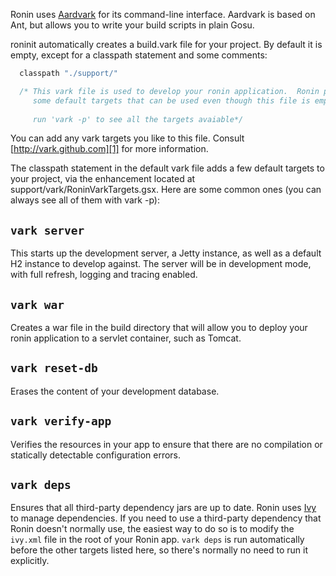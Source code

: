 Ronin uses [Aardvark][1] for its command-line interface. Aardvark is based on Ant, but allows you to write your build scripts in plain Gosu.

roninit automatically creates a build.vark file for your project. By default it is empty, except for a classpath statement and some comments:

```js
  classpath "./support/"

  /* This vark file is used to develop your ronin application.  Ronin provies
     some default targets that can be used even though this file is empty.
  
     run 'vark -p' to see all the targets avaiable*/
```

You can add any vark targets you like to this file. Consult [http://vark.github.com][1] for more information.

The classpath statement in the default vark file adds a few default targets to your project, via the enhancement located at support/vark/RoninVarkTargets.gsx. Here are some common ones (you can always see all of them with vark -p):

## `vark server`
This starts up the development server, a Jetty instance, as well as a default H2 instance to develop against. The server will be in development mode, with full refresh, logging and tracing enabled.

## `vark war`
Creates a war file in the build directory that will allow you to deploy your ronin application to a servlet container, such as Tomcat.

## `vark reset-db`
Erases the content of your development database.

## `vark verify-app`
Verifies the resources in your app to ensure that there are no compilation or statically detectable configuration errors.

## `vark deps`
Ensures that all third-party dependency jars are up to date.  Ronin uses [Ivy][2] to manage dependencies.  If you need to use a third-party dependency that Ronin doesn't normally use, the easiest way to do so is to modify the `ivy.xml` file in the root of your Ronin app.  `vark deps` is run automatically before the other targets listed here, so there's normally no need to run it explicitly.

   [1]: http://vark.github.com
   [2]: http://ant.apache.org/ivy/
